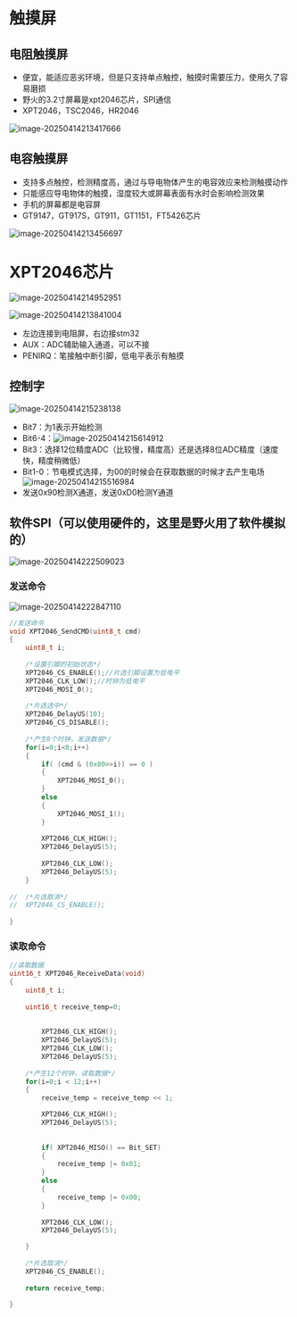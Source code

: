 # 触摸屏

## 电阻触摸屏

- 便宜，能适应恶劣环境，但是只支持单点触控，触摸时需要压力，使用久了容易磨损
- 野火的3.2寸屏幕是xpt2046芯片，SPI通信
- XPT2046，TSC2046，HR2046

![image-20250414213417666](https://raw.githubusercontent.com/ZhangZhen-huia/Note/main/img/202504142134726.png)

## 电容触摸屏

- 支持多点触控，检测精度高，通过与导电物体产生的电容效应来检测触摸动作
- 只能感应导电物体的触摸，湿度较大或屏幕表面有水时会影响检测效果
- 手机的屏幕都是电容屏
- GT9147，GT917S，GT911，GT1151，FT5426芯片

![image-20250414213456697](https://raw.githubusercontent.com/ZhangZhen-huia/Note/main/img/202504142134735.png)

# XPT2046芯片

![image-20250414214952951](https://raw.githubusercontent.com/ZhangZhen-huia/Note/main/img/202504142149008.png)

![image-20250414213841004](https://raw.githubusercontent.com/ZhangZhen-huia/Note/main/img/202504142138065.png)

- 左边连接到电阻屏，右边接stm32
- AUX：ADC辅助输入通道，可以不接
- PENIRQ：笔接触中断引脚，低电平表示有触摸

## 控制字

![image-20250414215238138](C:\Users\a1874\AppData\Roaming\Typora\typora-user-images\image-20250414215238138.png)

- Bit7：为1表示开始检测 
- Bit6-4：![image-20250414215614912](https://raw.githubusercontent.com/ZhangZhen-huia/Note/main/img/202504142156950.png)
- Bit3：选择12位精度ADC（比较慢，精度高）还是选择8位ADC精度（速度快，精度稍微低）
- Bit1-0：节电模式选择，为00的时候会在获取数据的时候才去产生电场![image-20250414215516984](https://raw.githubusercontent.com/ZhangZhen-huia/Note/main/img/202504142155029.png)
- 发送0x90检测X通道，发送0xD0检测Y通道

## 软件SPI（可以使用硬件的，这里是野火用了软件模拟的）

![image-20250414222509023](https://raw.githubusercontent.com/ZhangZhen-huia/Note/main/img/202504142225060.png)

### 发送命令

![image-20250414222847110](https://raw.githubusercontent.com/ZhangZhen-huia/Note/main/img/202504142228175.png)

```c
//发送命令
void XPT2046_SendCMD(uint8_t cmd)	
{
	uint8_t i;
	
	/*设置引脚的初始状态*/
	XPT2046_CS_ENABLE();//片选引脚设置为低电平
	XPT2046_CLK_LOW();//时钟为低电平
	XPT2046_MOSI_0();
	
	/*片选选中*/
	XPT2046_DelayUS(10);
	XPT2046_CS_DISABLE();
	
	/*产生8个时钟，发送数据*/
	for(i=0;i<8;i++)
	{
		if( (cmd & (0x80>>i)) == 0 )
		{
			XPT2046_MOSI_0();
		}
		else
		{
			XPT2046_MOSI_1();		
		}		
		
		XPT2046_CLK_HIGH();		
		XPT2046_DelayUS(5);
			
		XPT2046_CLK_LOW();
		XPT2046_DelayUS(5);	
	}	
	
//	/*片选取消*/
//	XPT2046_CS_ENABLE();
	
}
```

### 读取命令

```c
//读取数据
uint16_t XPT2046_ReceiveData(void)	
{
	uint8_t i;
	
	uint16_t receive_temp=0;
	
	
		XPT2046_CLK_HIGH();		
		XPT2046_DelayUS(5);
		XPT2046_CLK_LOW();
		XPT2046_DelayUS(5);	
	
	/*产生12个时钟，读取数据*/
	for(i=0;i < 12;i++)
	{		
		receive_temp = receive_temp << 1;

		XPT2046_CLK_HIGH();		
		XPT2046_DelayUS(5);
		
		
		if( XPT2046_MISO() == Bit_SET)
		{
			receive_temp |= 0x01;
		}
		else
		{
			receive_temp |= 0x00;		
		}				
			
		XPT2046_CLK_LOW();
		XPT2046_DelayUS(5);	

	}	
	
	/*片选取消*/
	XPT2046_CS_ENABLE();
	
	return receive_temp;
	
}
```

